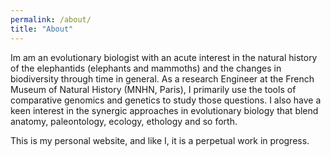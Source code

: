```yaml
---
permalink: /about/
title: "About"
---
```


Im am an evolutionary biologist with an acute interest in the natural history of the elephantids (elephants and mammoths) and the changes in biodiversity through time in general. As a research Engineer at the French Museum of Natural History (MNHN, Paris), I primarily use the tools of comparative genomics and genetics to study those questions. I also have a keen interest in the synergic approaches in evolutionary biology that blend anatomy, paleontology, ecology, ethology and so forth.

This is my personal website, and like I, it is a perpetual work in progress.

